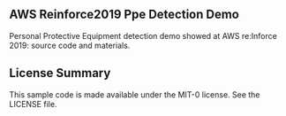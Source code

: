 ## AWS Reinforce2019 Ppe Detection Demo

Personal Protective Equipment detection demo showed at AWS re:Inforce 2019: source code and materials.

## License Summary

This sample code is made available under the MIT-0 license. See the LICENSE file.
